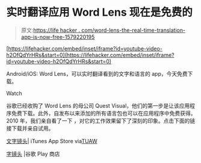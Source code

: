 # 实时翻译应用 Word Lens 现在是免费的

> 原文:[https://life hacker . com/word-lens-the-real-time-translation-app-is-now-free-1579220195](https://lifehacker.com/word-lens-the-real-time-translation-app-is-now-free-1579220195)

 [https://lifehacker.com/embed/inset/iframe?id=youtube-video-h2OfQdYrHRs&start=0](https://lifehacker.com/embed/inset/iframe?id=youtube-video-h2OfQdYrHRs&start=0) 

Android/iOS: Word Lens，可以实时翻译看到的文字和语言的 app，今天免费下载。

Watch

谷歌已经收购了 Word Lens 的母公司 Quest Visual，他们的第一步是让该应用程序免费下载。此外，自发布以来添加的所有语言包也可以在应用程序中免费获得。2010 年，我们亲自看了一下 ，对它的工作效果留下了深刻的印象。点击下面的链接下载并亲自试用。

[文字镜头](https://itunes.apple.com/us/app/word-lens/id383463868?mt=8)| iTunes App Store via[TUAW](http://www.tuaw.com/2014/05/20/the-amazing-word-lens-app-for-ios-is-now-free/?ncid=rss_truncated)

[字镜头](https://play.google.com/store/apps/details?id=com.questvisual.wordlens.demo) |谷歌 Play 商店
